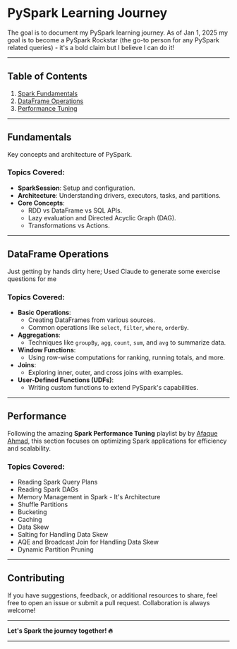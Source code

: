 # PySpark Learning Journey
The goal is to document my PySpark learning journey. As of Jan 1, 2025 my goal is to become a PySpark Rockstar (the go-to person for any PySpark related queries) - it's a bold claim but I believe I can do it!

---

## Table of Contents

1. [Spark Fundamentals](#spark-fundamentals)  
2. [DataFrame Operations](#dataframe-operations)  
3. [Performance Tuning](#performance-tuning)

---

## Fundamentals
Key concepts and architecture of PySpark.

### Topics Covered:
- **SparkSession**: Setup and configuration.
- **Architecture**: Understanding drivers, executors, tasks, and partitions.
- **Core Concepts**:
  - RDD vs DataFrame vs SQL APIs.
  - Lazy evaluation and Directed Acyclic Graph (DAG).
  - Transformations vs Actions.

---

## DataFrame Operations

Just getting by hands dirty here; Used Claude to generate some exercise questions for me

### Topics Covered:

- **Basic Operations**:  
  - Creating DataFrames from various sources.  
  - Common operations like `select`, `filter`, `where`, `orderBy`.  
- **Aggregations**:  
  - Techniques like `groupBy`, `agg`, `count`, `sum`, and `avg` to summarize data.  
- **Window Functions**:  
  - Using row-wise computations for ranking, running totals, and more.  
- **Joins**:  
  - Exploring inner, outer, and cross joins with examples.  
- **User-Defined Functions (UDFs)**:  
  - Writing custom functions to extend PySpark's capabilities.

---

## Performance
Following the amazing **Spark Performance Tuning** playlist by by [Afaque Ahmad](https://youtube.com/playlist?list=PLWAuYt0wgRcLCtWzUxNg4BjnYlCZNEVth&si=b9dHXW5eK9VUxPe4), this section focuses on optimizing Spark applications for efficiency and scalability.

### Topics Covered:
- Reading Spark Query Plans
- Reading Spark DAGs
- Memory Management in Spark - It's Architecture
- Shuffle Partitions
- Bucketing
- Caching
- Data Skew
- Salting for Handling Data Skew
- AQE and Broadcast Join for Handling Data Skew
- Dynamic Partition Pruning

---

## Contributing

If you have suggestions, feedback, or additional resources to share, feel free to open an issue or submit a pull request. Collaboration is always welcome!  

---

**Let's Spark the journey together! 🔥**

--- 
